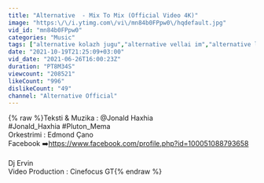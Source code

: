 ```yaml
---
title: "Alternative  - Mix To Mix (Official Video 4K)"
image: "https:\/\/i.ytimg.com\/vi\/mn84b0FPpw0\/hqdefault.jpg"
vid_id: "mn84b0FPpw0"
categories: "Music"
tags: ["alternative kolazh jugu","alternative vellai im","alternative largohesh me e bukur"]
date: "2021-10-19T21:25:09+03:00"
vid_date: "2021-06-26T16:00:23Z"
duration: "PT8M34S"
viewcount: "208521"
likeCount: "996"
dislikeCount: "49"
channel: "Alternative Official"
---
```

{% raw %}Teksti &amp; Muzika : @Jonald Haxhia  <br />#Jonald_Haxhia #Pluton_Mema<br />Orkestrimi : Edmond Çano<br />Facebook ➡️<a rel="nofollow" target="blank" href="https://www.facebook.com/profile.php?id=100051088793658">https://www.facebook.com/profile.php?id=100051088793658</a><br /><br />Dj Ervin<br />Video Production : Cinefocus GT{% endraw %}
